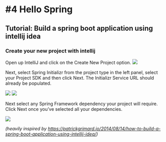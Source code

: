 # #4 Hello Spring
## Tutorial: Build a spring boot application using intellij idea

### Create your new project with intellij
Open up IntelliJ and click on the Create New Project option.
<img src="https://patrickgrimard.io/images/intellij-idea-new-project.png" />


Next, select Spring Initializr from the project type in the left panel, select your Project SDK and then click Next.  The Initializr Service URL should already be populated.    

<img src="https://patrickgrimard.io/images/intellij-spring-initializr-dialog.png" />


<img src="https://github.com/dat17v1/2_04_hello_spring/blob/master/rsc/3.png" />

Next select any Spring Framework dependency your project will require. Click Next once you’ve selected all your dependencies.

<img src="https://github.com/dat17v1/2_04_hello_spring/blob/master/rsc/4.png" />

_(heavily inspired by https://patrickgrimard.io/2014/08/14/how-to-build-a-spring-boot-application-using-intellij-idea/)_
